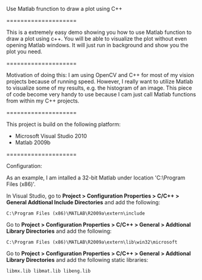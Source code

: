 Use Matlab frunction to draw a plot using C++

====================

This is a extremely easy demo showing you how to use Matlab function to draw a plot using c++. You will be able to visualize the plot without even opening Matlab windows. It will just run in background and show you the plot you need. 

====================

Motivation of doing this: 
I am using OpenCV and C++ for most of my vision projects because of running speed. However, I really want to utilize Matlab to visualize some of my results, e.g. the histogram of an image. This piece of code become very handy to use because I cam just call Matlab functions from within my C++ projects. 

====================

This project is build on the following platform: 
 - Microsoft Visual Studio 2010
 - Matlab 2009b

====================

Configuration:

As an example, I am intalled a 32-bit Matlab under location 'C:\Program Files (x86)'.

In Visual Studio, go to <strong>Project > Configuration Properties > C/C++ > General Addtional Include Directories</strong> and add the following: 

    C:\Program Files (x86)\MATLAB\R2009a\extern\include
    
Go to <strong>Project > Configuration Properties > C/C++ > General > Addtional Library Directories</strong> and add the following:

    C:\Program Files (x86)\MATLAB\R2009a\extern\lib\win32\microsoft
    
Go to <strong>Project > Configuration Properties > C/C++ > General > Addtional Library Directories</strong> and add the following static libraries:

    libmx.lib libmat.lib libeng.lib
